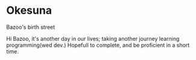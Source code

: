 # Okesuna
Bazoo's birth street

Hi Bazoo,
it's another day in our lives; taking another journey learning programming(wed dev.) Hopefull to complete, and be proficient in a short time.

